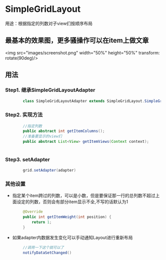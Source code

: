 # SimpleGridLayout
用途：根据指定的列数对子view们按顺序布局

## 最基本的效果图，更多骚操作可以在item上做文章
<img src="images/screenshot.png" width="50%" height="50%" transform: rotate(90deg)/>

## 用法

### Step1. 继承SimpleGridLayoutAdapter
```java
        class SimpleGridLayoutAdapter extends SimpleGridLayout.SimpleGridLayoutAdapter
```
### Step2. 实现方法
```java
        //指定列数
        public abstract int getItemColumns();
        //准备要显示的view们
        public abstract List<View> getItemViews(Context context);
       
```
### Step3. setAdapter
```java
        grid.setAdapter(adapter)
```
### 其他设置
* 指定某个item跨过的列数，可以是小数，但是要保证那一行的总列数不超过上面设定的列数，否则会有部分item显示不全,不写的话默认为1
```java
        @Override
        public int getItemWeight(int position) {
            return 1;
        }
```
* 如果adapter内数据发生变化可以手动通知Layout进行重新布局
```java
        //调用一下这个就可以了
        notifyDataSetChanged()
```


